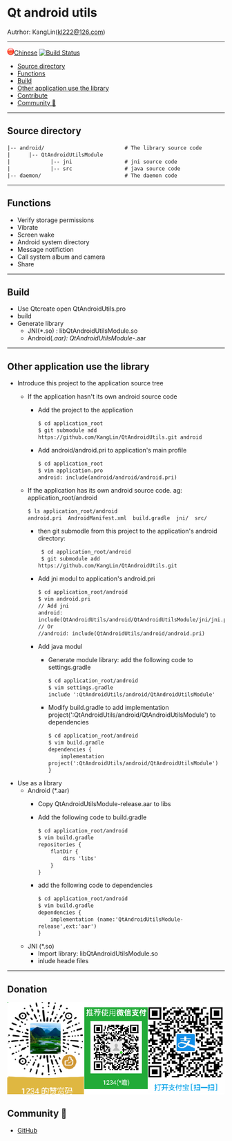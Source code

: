 # Qt android utils

Autrhor: KangLin(kl222@126.com)

---

[<img src="Image/china.png" alt="Chinese" title="Chinese" width="16" height="16"/>Chinese](README_zh_CN.md) 
[![Build Status](https://travis-ci.org/KangLin/QtAndroidUtils.svg?branch=master)](https://travis-ci.org/KangLin/QtAndroidUtils)

<!-- toc -->

- [Source directory](#Source-directory)
- [Functions](#Functions)
- [Build](#Build)
- [Other application use the library](#Other-application-use-the-library)
- [Contribute](#Contribute)
- [Community :beers:](#Community-beers)

<!-- tocstop -->

---

## Source directory

    |-- android/                          # The library source code
    |      |-- QtAndroidUtilsModule
    |             |-- jni                 # jni source code
    |             |-- src                 # java source code
    |-- daemon/                           # The daemon code

---

## Functions

- Verify storage permissions
- Vibrate
- Screen wake
- Android system directory
- Message notifiction
- Call system album and camera
- Share

---

## Build

+ Use Qtcreate open QtAndroidUtils.pro
+ build
+ Generate library
  - JNI(*.so) : libQtAndroidUtilsModule.so
  - Android(*.aar): QtAndroidUtilsModule-*.aar

---

## Other application use the library

+ Introduce this project to the application source tree
  - If the application hasn't its own android source code
    + Add the project to the application

          $ cd application_root
          $ git submodule add https://github.com/KangLin/QtAndroidUtils.git android

    + Add android/android.pri to application's main profile

          $ cd application_root
          $ vim application.pro
          android: include(android/android/android.pri)

  - If the application has its own android source code. ag: application_root/android

        $ ls application_root/android
        android.pri  AndroidManifest.xml  build.gradle  jni/  src/

    +  then git submodle from this project to the application's android directory:

            $ cd application_root/android  
            $ git submodule add https://github.com/KangLin/QtAndroidUtils.git

    + Add jni modul to application's android.pri

          $ cd application_root/android
          $ vim android.pri
          // Add jni
          android: include(QtAndroidUtils/android/QtAndroidUtilsModule/jni/jni.pri)
          // Or
          //android: include(QtAndroidUtils/android/android.pri)

    + Add java modul 
      - Generate module library: add the following code to settings.gradle

            $ cd application_root/android
            $ vim settings.gradle
            include ':QtAndroidUtils/android/QtAndroidUtilsModule'
          
      - Modify build.gradle to add implementation project(':QtAndroidUtils/android/QtAndroidUtilsModule') to dependencies

            $ cd application_root/android
            $ vim build.gradle
            dependencies {
                implementation project(':QtAndroidUtils/android/QtAndroidUtilsModule')
            }
          
+ Use as a library
  * Android (*.aar)
    - Copy QtAndroidUtilsModule-release.aar to libs
    - Add the following code to build.gradle
  
          $ cd application_root/android
          $ vim build.gradle
          repositories {
              flatDir {
                  dirs 'libs'
              }
          }
            
    - add the following code to dependencies
  
          $ cd application_root/android
          $ vim build.gradle
          dependencies {
              implementation (name:'QtAndroidUtilsModule-release',ext:'aar')
          }
    
  * JNI (*.so)
    - Import library: libQtAndroidUtilsModule.so
    - inlude heade files
    
---

## Donation

![donation](https://github.com/KangLin/RabbitCommon/raw/master/Src/Resource/image/Contribute.png "donation")

## Community :beers:
- [GitHub](https://github.com/KangLin/QtAndroidUtils)
